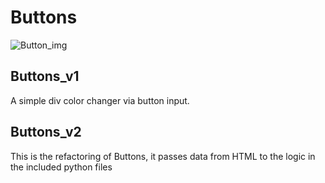 # Buttons
![Button_img](https://i.imgflip.com/17jcrl.jpg)

## Buttons_v1

A simple div color changer via button input.
## Buttons_v2
This is the refactoring of Buttons, it passes data from HTML to the logic in the included python files
